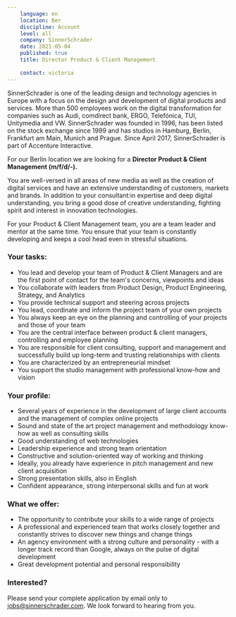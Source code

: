 ```yaml
---
    language: en
    location: Ber
    discipline: Account
    level: all
    company: SinnerSchrader
    date: 2021-05-04
    published: true
    title: Director Product & Client Management
    
    contact: victoria
---
```


SinnerSchrader is one of the leading design and technology agencies in Europe with a focus on the design and development of digital products and services. More than 500 employees work on the digital transformation for companies such as Audi, comdirect bank, ERGO, Telefónica, TUI, Unitymedia and VW. SinnerSchrader was founded in 1996, has been listed on the stock exchange since 1999 and has studios in Hamburg, Berlin, Frankfurt am Main, Munich and Prague. Since April 2017, SinnerSchrader is part of Accenture Interactive.
 
For our Berlin location we are looking for a **Director Product & Client Management (m/f/d/-).**

You are well-versed in all areas of new media as well as the creation of digital services and have an extensive understanding of customers, markets and brands. In addition to your consultant:in expertise and deep digital understanding, you bring a good dose of creative understanding, fighting spirit and interest in innovation technologies.

For your Product & Client Management team, you are a team leader and mentor at the same time. You ensure that your team is constantly developing and keeps a cool head even in stressful situations.

### Your tasks:

- You lead and develop your team of Product & Client Managers and are the first point of contact for the team's concerns, viewpoints and ideas
- You collaborate with leaders from Product Design, Product Engineering, Strategy, and Analytics
- You provide technical support and steering across projects
- You lead, coordinate and inform the project team of your own projects
- You always keep an eye on the planning and controlling of your projects and those of your team
- You are the central interface between product & client managers, controlling and employee planning
- You are responsible for client consulting, support and management and successfully build up long-term and trusting relationships with clients
- You are characterized by an entrepreneurial mindset
- You support the studio management with professional know-how and vision

### Your profile:

- Several years of experience in the development of large client accounts and the management of complex online projects
- Sound and state of the art project management and methodology know-how as well as consulting skills
- Good understanding of web technologies
- Leadership experience and strong team orientation
- Constructive and solution-oriented way of working and thinking
- Ideally, you already have experience in pitch management and new client acquisition
- Strong presentation skills, also in English
- Confident appearance, strong interpersonal skills and fun at work

### What we offer:

- The opportunity to contribute your skills to a wide range of projects
- A professional and experienced team that works closely together and constantly strives to discover new things and change things
- An agency environment with a strong culture and personality - with a longer track record than Google, always on the pulse of digital development
- Great development potential and personal responsibility

### Interested?

Please send your complete application by email only to <jobs@sinnerschrader.com>. We look forward to hearing from you.
